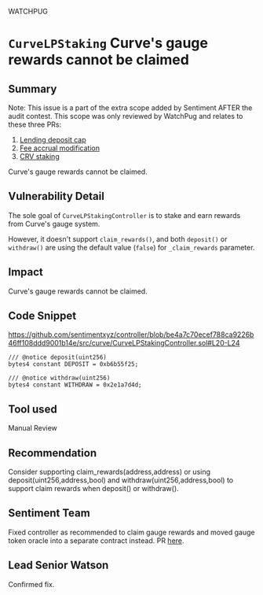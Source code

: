 WATCHPUG

# `CurveLPStaking` Curve's gauge rewards cannot be claimed

## Summary

Note: This issue is a part of the extra scope added by Sentiment AFTER the audit contest. This scope was only reviewed by WatchPug and relates to these three PRs:

1. [Lending deposit cap](https://github.com/sentimentxyz/protocol/pull/234)
2. [Fee accrual modification](https://github.com/sentimentxyz/protocol/pull/233)
3. [CRV staking](https://github.com/sentimentxyz/controller/pull/41)

Curve's gauge rewards cannot be claimed.

## Vulnerability Detail

The sole goal of `CurveLPStakingController` is to stake and earn rewards from Curve's gauge system.

However, it doesn't support `claim_rewards()`, and both `deposit()` or `withdraw()` are using the default value (`false`) for `_claim_rewards` parameter.

## Impact

Curve's gauge rewards cannot be claimed.

## Code Snippet
https://github.com/sentimentxyz/controller/blob/be4a7c70ecef788ca9226b46ff108ddd9001b14e/src/curve/CurveLPStakingController.sol#L20-L24

```solidity
/// @notice deposit(uint256)
bytes4 constant DEPOSIT = 0xb6b55f25;

/// @notice withdraw(uint256)
bytes4 constant WITHDRAW = 0x2e1a7d4d;
```

## Tool used

Manual Review

## Recommendation

Consider supporting claim_rewards(address,address) or using deposit(uint256,address,bool) and withdraw(uint256,address,bool) to support claim rewards when deposit() or withdraw().

## Sentiment Team
Fixed controller as recommended to claim gauge rewards and moved gauge token oracle into a separate contract instead. PR [here](https://github.com/sentimentxyz/oracle/pull/42).

## Lead Senior Watson
Confirmed fix. 

